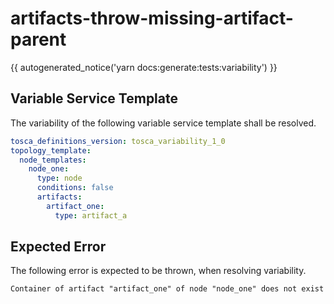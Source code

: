 # artifacts-throw-missing-artifact-parent

{{ autogenerated_notice('yarn docs:generate:tests:variability') }}


## Variable Service Template

The variability of the following variable service template shall be resolved.

```yaml linenums="1"
tosca_definitions_version: tosca_variability_1_0
topology_template:
  node_templates:
    node_one:
      type: node
      conditions: false
      artifacts:
        artifact_one:
          type: artifact_a
```




## Expected Error

The following error is expected to be thrown, when resolving variability.

```text linenums="1"
Container of artifact "artifact_one" of node "node_one" does not exist
```
